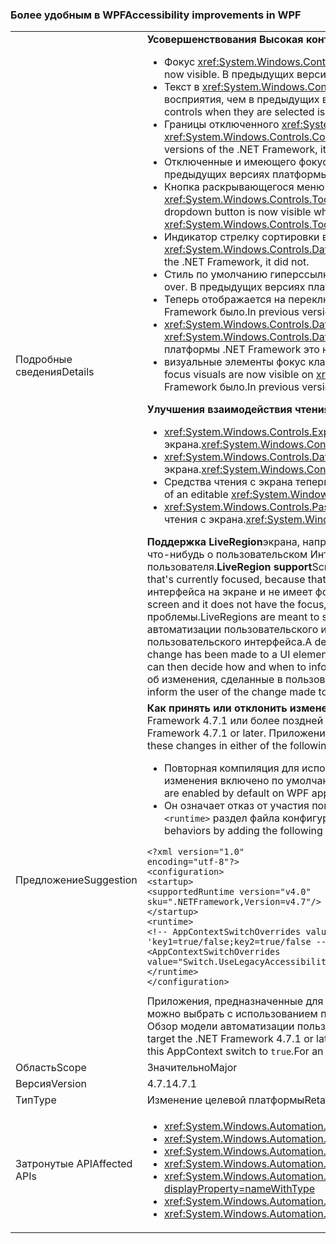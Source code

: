 ### <a name="accessibility-improvements-in-wpf"></a><span data-ttu-id="f5cd8-101">Более удобным в WPF</span><span class="sxs-lookup"><span data-stu-id="f5cd8-101">Accessibility improvements in WPF</span></span>

|   |   |
|---|---|
|<span data-ttu-id="f5cd8-102">Подробные сведения</span><span class="sxs-lookup"><span data-stu-id="f5cd8-102">Details</span></span>|<span data-ttu-id="f5cd8-103"><strong>Усовершенствования Высокая контрастность</strong></span><span class="sxs-lookup"><span data-stu-id="f5cd8-103"><strong>High Contrast improvements</strong></span></span><ul><li><span data-ttu-id="f5cd8-104">Фокус <xref:System.Windows.Controls.Expander> теперь отображается элемент управления.</span><span class="sxs-lookup"><span data-stu-id="f5cd8-104">The focus for the <xref:System.Windows.Controls.Expander> control is now visible.</span></span> <span data-ttu-id="f5cd8-105">В предыдущих версиях платформы .NET Framework было.</span><span class="sxs-lookup"><span data-stu-id="f5cd8-105">In previous versions of the .NET Framework, it was not.</span></span></li><li><span data-ttu-id="f5cd8-106">Текст в <xref:System.Windows.Controls.CheckBox> и <xref:System.Windows.Controls.RadioButton> элементов управления при их выборе теперь стало проще восприятия, чем в предыдущих версиях .NET Framework.</span><span class="sxs-lookup"><span data-stu-id="f5cd8-106">The text in <xref:System.Windows.Controls.CheckBox> and <xref:System.Windows.Controls.RadioButton> controls when they are selected is now easier to see than in previous .NET Framework versions.</span></span></li><li><span data-ttu-id="f5cd8-107">Границы отключенного <xref:System.Windows.Controls.ComboBox> теперь является цвет отключенного текста.</span><span class="sxs-lookup"><span data-stu-id="f5cd8-107">The border of a disabled <xref:System.Windows.Controls.ComboBox> is now the same color as the disabled text.</span></span> <span data-ttu-id="f5cd8-108">В предыдущих версиях платформы .NET Framework было.</span><span class="sxs-lookup"><span data-stu-id="f5cd8-108">In previous versions of the .NET Framework, it was not.</span></span></li><li><span data-ttu-id="f5cd8-109">Отключенные и имеющего фокус кнопки теперь использовать цвет правильный темы.</span><span class="sxs-lookup"><span data-stu-id="f5cd8-109">Disabled and focused buttons now use the correct theme color.</span></span> <span data-ttu-id="f5cd8-110">В предыдущих версиях платформы .NET Framework они не поддерживались.</span><span class="sxs-lookup"><span data-stu-id="f5cd8-110">In previous versions of the .NET Framework, they did not.</span></span></li><li><span data-ttu-id="f5cd8-111">Кнопка раскрывающегося меню отображается при <xref:System.Windows.Controls.ComboBox> стиля элемента управления имеет значение <xref:System.Windows.Controls.ToolBar.ComboBoxStyleKey?displayProperty=nameWithType>, в предыдущих версиях платформы .NET Framework не.</span><span class="sxs-lookup"><span data-stu-id="f5cd8-111">The dropdown button is now visible when a <xref:System.Windows.Controls.ComboBox> control's style is set to <xref:System.Windows.Controls.ToolBar.ComboBoxStyleKey?displayProperty=nameWithType>, In previous versions of the .NET Framework, it was not.</span></span></li><li><span data-ttu-id="f5cd8-112">Индикатор стрелку сортировки в <xref:System.Windows.Controls.DataGrid> элемент управления использует цвета темы.</span><span class="sxs-lookup"><span data-stu-id="f5cd8-112">The sort indicator arrow in a <xref:System.Windows.Controls.DataGrid> control now uses theme colors.</span></span> <span data-ttu-id="f5cd8-113">В предыдущих версиях платформы .NET Framework это не так.</span><span class="sxs-lookup"><span data-stu-id="f5cd8-113">In previous versions of the .NET Framework, it did not.</span></span></li><li><span data-ttu-id="f5cd8-114">Стиль по умолчанию гиперссылки теперь изменяется правильный темы мыши.</span><span class="sxs-lookup"><span data-stu-id="f5cd8-114">The default hyperlink style now changes to the correct theme color on mouse over.</span></span> <span data-ttu-id="f5cd8-115">В предыдущих версиях платформы .NET Framework это не так.</span><span class="sxs-lookup"><span data-stu-id="f5cd8-115">In previous versions of the .NET Framework, it did not.</span></span></li><li><span data-ttu-id="f5cd8-116">Теперь отображается на переключателей фокус клавиатуры.</span><span class="sxs-lookup"><span data-stu-id="f5cd8-116">The Keyboard focus on radio buttons is now visible.</span></span> <span data-ttu-id="f5cd8-117">В предыдущих версиях платформы .NET Framework было.</span><span class="sxs-lookup"><span data-stu-id="f5cd8-117">In previous versions of the .NET Framework, it was not.</span></span></li><li><span data-ttu-id="f5cd8-118"><xref:System.Windows.Controls.DataGrid> Столбцов элемента управления checkbox теперь использует ожидаемый цвета для отзывов фокус клавиатуры.</span><span class="sxs-lookup"><span data-stu-id="f5cd8-118">The <xref:System.Windows.Controls.DataGrid> control's checkbox column now uses the expected colors for keyboard focus feedback.</span></span> <span data-ttu-id="f5cd8-119">В предыдущих версиях платформы .NET Framework это не так.</span><span class="sxs-lookup"><span data-stu-id="f5cd8-119">In previous versions of the .NET Framework, it did not.</span></span></li><li><span data-ttu-id="f5cd8-120">визуальные элементы фокус клавиатуры будут отображены на <xref:System.Windows.Controls.ComboBox> и <xref:System.Windows.Controls.ListBox>.</span><span class="sxs-lookup"><span data-stu-id="f5cd8-120">the Keyboard focus visuals are now visible on <xref:System.Windows.Controls.ComboBox> and <xref:System.Windows.Controls.ListBox>.</span></span> <span data-ttu-id="f5cd8-121">В предыдущих версиях платформы .NET Framework было.</span><span class="sxs-lookup"><span data-stu-id="f5cd8-121">In previous versions of the .NET Framework, it was not.</span></span></li></ul><span data-ttu-id="f5cd8-122"><strong>Улучшения взаимодействия чтения экрана</strong></span><span class="sxs-lookup"><span data-stu-id="f5cd8-122"><strong>Screen reader interaction improvements</strong></span></span><ul><li><span data-ttu-id="f5cd8-123"><xref:System.Windows.Controls.Expander> элементы управления, теперь правильно объявляются как группы (развернуть или свернуть) с экрана.</span><span class="sxs-lookup"><span data-stu-id="f5cd8-123"><xref:System.Windows.Controls.Expander> controls are now correctly announced as groups (expand/collapse) by screen readers.</span></span></li><li><span data-ttu-id="f5cd8-124"><xref:System.Windows.Controls.DataGridCell> элементы управления, теперь правильно объявляются как ячейки сетки данных (локализованный) с экрана.</span><span class="sxs-lookup"><span data-stu-id="f5cd8-124"><xref:System.Windows.Controls.DataGridCell> controls are now correctly announced as data grid cell (localized) by screen readers.</span></span></li><li><span data-ttu-id="f5cd8-125">Средства чтения с экрана теперь будут сообщать имя редактируемого <xref:System.Windows.Controls.ComboBox>.</span><span class="sxs-lookup"><span data-stu-id="f5cd8-125">Screen readers will now announce the name of an editable <xref:System.Windows.Controls.ComboBox>.</span></span></li><li><span data-ttu-id="f5cd8-126"><xref:System.Windows.Controls.PasswordBox> элементы управления больше не было объявлено как &quot;элемент отсутствует в представлении&quot; программами чтения с экрана.</span><span class="sxs-lookup"><span data-stu-id="f5cd8-126"><xref:System.Windows.Controls.PasswordBox> controls are no longer announced as &quot;no item in view&quot; by screen readers.</span></span></li></ul><span data-ttu-id="f5cd8-127"><strong>Поддержка LiveRegion</strong>экрана, например Экранный диктор проще определять содержимое пользовательского интерфейса приложения, обычно с описания что-нибудь о пользовательском Интерфейсе, который находится в данный момент в фокусе, так как это, скорее всего, элемент наибольший интерес для пользователя.</span><span class="sxs-lookup"><span data-stu-id="f5cd8-127"><strong>LiveRegion support</strong>Screen readers such as Narrator help people know the UI contents of an application, usually by describing something about the UI that's currently focused, because that is probably the element of most interest to the user.</span></span> <span data-ttu-id="f5cd8-128">Тем не менее если где-либо изменяет элемент пользовательского интерфейса на экране и не имеет фокуса, пользователь может не представлять и упустите важные сведения.</span><span class="sxs-lookup"><span data-stu-id="f5cd8-128">However, if a UI element changes somewhere in the screen and it does not have the focus, the user may not be informed and miss important information.</span></span> <span data-ttu-id="f5cd8-129">LiveRegions предназначены для решения этой проблемы.</span><span class="sxs-lookup"><span data-stu-id="f5cd8-129">LiveRegions are meant to solve this problem.</span></span> <span data-ttu-id="f5cd8-130">Разработчик может использовать их для информирования чтения с экрана или любые другие [модели автоматизации пользовательского интерфейса][Обзор модели автоматизации пользовательского интерфейса](~/docs/framework/ui-automation/ui-automation-overview.md) клиента, важных изменений в элемент пользовательского интерфейса.</span><span class="sxs-lookup"><span data-stu-id="f5cd8-130">A developer can use them to inform the screen reader or any other [UI Automation][UI Automation Overview](~/docs/framework/ui-automation/ui-automation-overview.md) client that an important change has been made to a UI element.</span></span> <span data-ttu-id="f5cd8-131">После этого средство чтения с экрана может решить, уведомлять ли пользователя об этом изменении.</span><span class="sxs-lookup"><span data-stu-id="f5cd8-131">The screen reader can then decide how and when to inform the user of this change.</span></span> <span data-ttu-id="f5cd8-132">Свойство LiveSetting также позволяет узнать, насколько важно информировать пользователей об изменения, сделанные в пользовательский интерфейс средства чтения с экрана.</span><span class="sxs-lookup"><span data-stu-id="f5cd8-132">The LiveSetting property also lets the screen reader know how important it is to inform the user of the change made to the UI.</span></span>|
|<span data-ttu-id="f5cd8-133">Предложение</span><span class="sxs-lookup"><span data-stu-id="f5cd8-133">Suggestion</span></span>|<span data-ttu-id="f5cd8-134"><strong>Как принять или отклонить изменения</strong>чтобы приложения для использования преимуществ эти изменения, оно должно выполняться на платформе .NET Framework 4.7.1 или более поздней версии.</span><span class="sxs-lookup"><span data-stu-id="f5cd8-134"><strong>How to opt in or out of these changes</strong>In order for the application to benefit from these changes, it must run on the .NET Framework 4.7.1 or later.</span></span> <span data-ttu-id="f5cd8-135">Приложения могут использовать преимущества этих изменений в одном из следующих способов:</span><span class="sxs-lookup"><span data-stu-id="f5cd8-135">The application can benefit from these changes in either of the following ways:</span></span><ul><li><span data-ttu-id="f5cd8-136">Повторная компиляция для использования в .NET Framework 4.7.1.</span><span class="sxs-lookup"><span data-stu-id="f5cd8-136">It is recompiled to target the .NET Framework 4.7.1.</span></span> <span data-ttu-id="f5cd8-137">Эти специальные возможности изменения включено по умолчанию в приложениях WPF, ориентированных на .NET Framework 4.7.1 или более поздней версии.</span><span class="sxs-lookup"><span data-stu-id="f5cd8-137">These accessibility changes are enabled by default on WPF applications that target the .NET Framework 4.7.1 or later.</span></span></li><li><span data-ttu-id="f5cd8-138">Он означает отказ от участия поведения предыдущих версий специальных возможностей, добавив следующий код [коммутатора параметров AppContext](~/docs/framework/configure-apps/file-schema/runtime/appcontextswitchoverrides-element.md) в <code>&lt;runtime&gt;</code> раздел файла конфигурации приложения и задать его значение false, как показано в следующем примере.</span><span class="sxs-lookup"><span data-stu-id="f5cd8-138">It opts out of the legacy accessibility behaviors by adding the following [AppContext Switch](~/docs/framework/configure-apps/file-schema/runtime/appcontextswitchoverrides-element.md) in the <code>&lt;runtime&gt;</code> section of the app config file and setting it to false, as the following example shows.</span></span></li></ul><pre><code>&lt;?xml version=&quot;1.0&quot; encoding=&quot;utf-8&quot;?&gt;&#13;&#10;&lt;configuration&gt;&#13;&#10;&lt;startup&gt;&#13;&#10;&lt;supportedRuntime version=&quot;v4.0&quot; sku=&quot;.NETFramework,Version=v4.7&quot;/&gt;&#13;&#10;&lt;/startup&gt;&#13;&#10;&lt;runtime&gt;&#13;&#10;&lt;!-- AppContextSwitchOverrides value attribute is in the form of &#39;key1=true/false;key2=true/false  --&gt;&#13;&#10;&lt;AppContextSwitchOverrides value=&quot;Switch.UseLegacyAccessibilityFeatures=false&quot; /&gt;&#13;&#10;&lt;/runtime&gt;&#13;&#10;&lt;/configuration&gt;&#13;&#10;</code></pre><span data-ttu-id="f5cd8-139">Приложения, предназначенные для .NET Framework 4.7.1 или более поздней версии и хотите сохранить прежних поведение специальных возможностей можно выбрать с использованием предыдущих версий специальные возможности, явно установите значение этого параметра параметров AppContext <code>true</code>. Обзор модели автоматизации пользовательского интерфейса см. в разделе [Обзор модели автоматизации пользовательского интерфейса](~/docs/framework/ui-automation/ui-automation-overview.md).</span><span class="sxs-lookup"><span data-stu-id="f5cd8-139">Applications that target the .NET Framework 4.7.1 or later and want to preserve the legacy accessibility behavior can opt in to the use of legacy accessibility features by explicitly setting this AppContext switch to <code>true</code>.For an overview of UI automation, see the [UI Automation Overview](~/docs/framework/ui-automation/ui-automation-overview.md).</span></span>|
|<span data-ttu-id="f5cd8-140">Область</span><span class="sxs-lookup"><span data-stu-id="f5cd8-140">Scope</span></span>|<span data-ttu-id="f5cd8-141">Значительно</span><span class="sxs-lookup"><span data-stu-id="f5cd8-141">Major</span></span>|
|<span data-ttu-id="f5cd8-142">Версия</span><span class="sxs-lookup"><span data-stu-id="f5cd8-142">Version</span></span>|<span data-ttu-id="f5cd8-143">4.7.1</span><span class="sxs-lookup"><span data-stu-id="f5cd8-143">4.7.1</span></span>|
|<span data-ttu-id="f5cd8-144">Тип</span><span class="sxs-lookup"><span data-stu-id="f5cd8-144">Type</span></span>|<span data-ttu-id="f5cd8-145">Изменение целевой платформы</span><span class="sxs-lookup"><span data-stu-id="f5cd8-145">Retargeting</span></span>|
|<span data-ttu-id="f5cd8-146">Затронутые API</span><span class="sxs-lookup"><span data-stu-id="f5cd8-146">Affected APIs</span></span>|<ul><li><xref:System.Windows.Automation.AutomationElementIdentifiers.LiveSettingProperty?displayProperty=nameWithType></li><li><xref:System.Windows.Automation.AutomationElementIdentifiers.LiveRegionChangedEvent?displayProperty=nameWithType></li><li><xref:System.Windows.Automation.AutomationLiveSetting?displayProperty=nameWithType></li><li><xref:System.Windows.Automation.AutomationProperties.LiveSettingProperty?displayProperty=nameWithType></li><li><xref:System.Windows.Automation.AutomationProperties.SetLiveSetting(System.Windows.DependencyObject,System.Windows.Automation.AutomationLiveSetting)?displayProperty=nameWithType></li><li><xref:System.Windows.Automation.AutomationProperties.GetLiveSetting(System.Windows.DependencyObject)?displayProperty=nameWithType></li><li><xref:System.Windows.Automation.Peers.AutomationPeer.GetLiveSettingCore?displayProperty=nameWithType></li></ul>|

